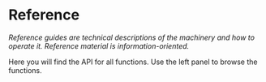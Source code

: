# Reference
*Reference guides are technical descriptions of the machinery and how to operate it. Reference material is information-oriented.*

Here you will find the API for all functions. Use the left panel to browse the functions.